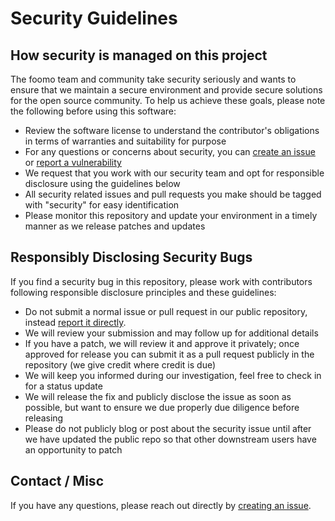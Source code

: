 # Security Guidelines

## How security is managed on this project

The foomo team and community take security seriously and wants to ensure that
we maintain a secure environment and provide secure solutions for the open
source community. To help us achieve these goals, please note the
following before using this software:

- Review the software license to understand the contributor's obligations in
  terms of warranties and suitability for purpose
- For any questions or concerns about security, you can
  [create an issue][new-issue] or [report a vulnerability][new-sec-issue]
- We request that you work with our security team and opt for
  responsible disclosure using the guidelines below
- All security related issues and pull requests you make should be tagged with
  "security" for easy identification
- Please monitor this repository and update your environment in a timely manner
  as we release patches and updates

## Responsibly Disclosing Security Bugs

If you find a security bug in this repository, please work with contributors
following responsible disclosure principles and these guidelines:

- Do not submit a normal issue or pull request in our public repository, instead
  [report it directly][new-sec-issue].
- We will review your submission and may follow up for additional details
- If you have a patch, we will review it and approve it privately; once approved
  for release you can submit it as a pull request publicly in the repository (we
  give credit where credit is due)
- We will keep you informed during our investigation, feel free to check in for
  a status update
- We will release the fix and publicly disclose the issue as soon as possible,
  but want to ensure we due properly due diligence before releasing
- Please do not publicly blog or post about the security issue until after we
  have updated the public repo so that other downstream users have an opportunity
  to patch

## Contact / Misc

If you have any questions, please reach out directly by [creating an issue][new-issue].

[new-issue]: https://github.com/foomo/gocontemplate/issues/new/choose
[new-sec-issue]: https://github.com/foomo/gocontemplate/security/advisories/new
